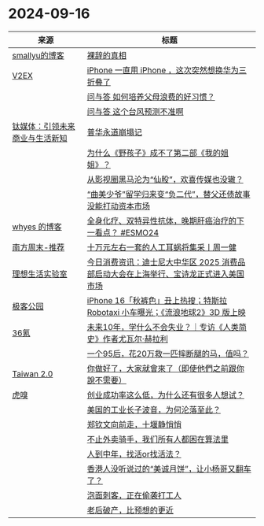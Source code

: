 ﻿# 2024-09-16

|来源|标题|
|---|---|
|[smallyu的博客](https://smallyu.net/atom.xml)|[裸辞的真相](https://smallyu.net/2024/09/16/%E8%A3%B8%E8%BE%9E%E7%9A%84%E7%9C%9F%E7%9B%B8/)|
|[V2EX](https://www.v2ex.com/index.xml)|[ iPhone 一直用 iPhone ，这次突然想换华为三折叠了](https://www.v2ex.com/t/1073294#reply32)|
||[ 问与答 如何培养父母浪费的好习惯？](https://www.v2ex.com/t/1073290#reply21)|
||[ 问与答 这个台风预测不准啊](https://www.v2ex.com/t/1073282#reply45)|
|[钛媒体：引领未来商业与生活新知](https://plink.anyfeeder.com/tmtpost)|[普华永道崩塌记](https://www.tmtpost.com/7251868.html)|
||[为什么《野孩子》成不了第二部《我的姐姐》？](https://www.tmtpost.com/7252009.html)|
||[从影视圈黑马沦为“仙股”，欢喜传媒也没辙？](https://www.tmtpost.com/7251980.html)|
||[“曲美少爷”留学归来变“负二代”，替父还债故事没能打动资本市场](https://www.tmtpost.com/7252007.html)|
|[whyes 的博客](https://whyes.org/feed.xml)|[全身化疗、双特异性抗体，晚期肝癌治疗的下一看点？ #ESMO24](http://whyes.org/2024/esmo-2024-ql1706-chemo-bev)|
|[南方周末-推荐](https://plink.anyfeeder.com/infzm/recommends)|[十万元左右一套的人工耳蜗将集采丨周一健](https://www.infzm.com/contents/278968)|
|[理想生活实验室](https://plink.anyfeeder.com/toodaylab)|[今日消费资讯：迪士尼大中华区 2025 消费品部启动大会在上海举行、宝诗龙正式进入美国市场](http://www.toodaylab.com/83048)|
|[极客公园](https://plink.anyfeeder.com/geekpark)|[iPhone 16「秋裤色」丑上热搜；特斯拉 Robotaxi 小车曝光；《流浪地球2》3D 版上映](http://www.geekpark.net/news/340726)|
|[36氪](https://36kr.com/feed)|[未来10年，学什么不会失业？｜专访《人类简史》作者尤瓦尔·赫拉利](https://36kr.com/p/2949755394859144?f=rss)|
||[一个95后，花20万救一匹摔断腿的马，值吗？](https://36kr.com/p/2949753388851328?f=rss)|
|[Taiwan 2.0](https://taiwan.chtsai.org/feed/)|[你做好了，大家就會來了（即使他們之前跟你說不需要）](https://taiwan.chtsai.org/2024/09/16/ni_zuohao_le/)|
|[虎嗅](https://rss.huxiu.com/)|[创业成功率这么低，为什么还有很多人想试？](https://www.huxiu.com/article/3475144.html?f=rss)|
||[美国的工业长子波音，为何沦落至此？](https://www.huxiu.com/article/3474479.html?f=rss)|
||[郑钦文向前走，十堰静悄悄](https://www.huxiu.com/article/3475160.html?f=rss)|
||[不止外卖骑手，我们所有人都困在算法里](https://www.huxiu.com/article/3469676.html?f=rss)|
||[人到中年，找活or找活法？](https://www.huxiu.com/article/3469188.html?f=rss)|
||[香港人没听说过的“美诚月饼”，让小杨哥又翻车了？](https://www.huxiu.com/article/3474254.html?f=rss)|
||[泡面刺客，正在偷袭打工人](https://www.huxiu.com/article/3475137.html?f=rss)|
||[老后破产，比预想的更近](https://www.huxiu.com/article/3474242.html?f=rss)|
